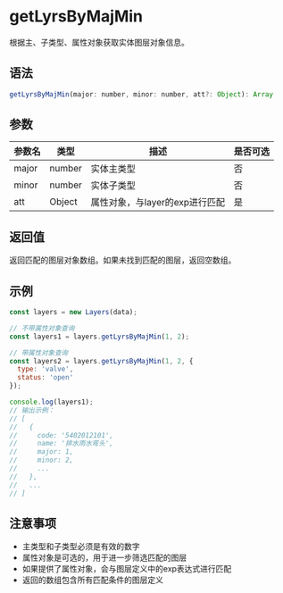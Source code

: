 # getLyrsByMajMin

根据主、子类型、属性对象获取实体图层对象信息。

## 语法

```javascript
getLyrsByMajMin(major: number, minor: number, att?: Object): Array
```

## 参数

| 参数名 | 类型 | 描述 | 是否可选 |
|--------|------|------|----------|
| major | number | 实体主类型 | 否 |
| minor | number | 实体子类型 | 否 |
| att | Object | 属性对象，与layer的exp进行匹配 | 是 |

## 返回值

返回匹配的图层对象数组。如果未找到匹配的图层，返回空数组。

## 示例

```javascript
const layers = new Layers(data);

// 不带属性对象查询
const layers1 = layers.getLyrsByMajMin(1, 2);

// 带属性对象查询
const layers2 = layers.getLyrsByMajMin(1, 2, {
  type: 'valve',
  status: 'open'
});

console.log(layers1);
// 输出示例：
// [
//   {
//     code: '5402012101',
//     name: '排水雨水弯头',
//     major: 1,
//     minor: 2,
//     ...
//   },
//   ...
// ]
```

## 注意事项

- 主类型和子类型必须是有效的数字
- 属性对象是可选的，用于进一步筛选匹配的图层
- 如果提供了属性对象，会与图层定义中的exp表达式进行匹配
- 返回的数组包含所有匹配条件的图层定义 